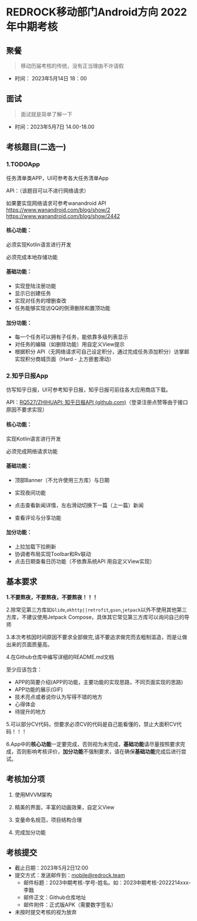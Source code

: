 # REDROCK移动部门Android方向 2022年中期考核

## 聚餐

> 移动历届考核的传统，没有正当理由不许请假

- 时间： 2023年5月14日 18：00

## 面试

> 面试就是简单了解一下

- 时间：2023年5月7日 14.00-18.00

## 考核题目(二选一)

### 1.**TODO**App

任务清单类APP，UI可参考各大任务清单App

API：（该题目可以不进行网络请求）

如果要实现网络请求可参考wanandroid API https://www.wanandroid.com/blog/show/2 https://www.wanandroid.com/blog/show/2442

#### 核心功能：

必须实现Kotlin语言进行开发

必须完成本地存储功能

#### 基础功能：

- 实现登陆注册功能
- 显示已创建任务
- 实现对任务的增删查改
- 任务能够实现访QQ的侧滑删除和置顶功能

#### 加分功能：

- 每一个任务可以拥有子任务，能依靠多级列表显示
- 对任务的编辑（如删除功能）用自定义View提示
- 根据积分 API（无网络请求可自己设定积分，通过完成任务添加积分）访掌邮实现积分商城页面（Hard - 上方嵌套滑动）



### 2.知乎日报App

仿写知乎日报，UI可参考知乎日报，知乎日报可前往各大应用商店下载。

API：[RQ527/ZHIHUAPI: 知乎日报API (github.com)](https://github.com/RQ527/ZHIHUAPI)（登录注册点赞等由于接口原因不要求实现）

#### 核心功能：

实现Kotlin语言进行开发

必须完成网络请求功能

#### 基础功能：

- 顶部Banner（不允许使用三方库）与日期

- 实现夜间功能

- 点击查看新闻详情，左右滑动切换下一篇（上一篇）新闻

- 查看评论与分享功能

  

#### 加分功能：

- 上拉加载下拉刷新
- 协调者布局实现Toolbar和Rv联动
- 点击日期查看日历功能（不依靠系统API 用自定义View实现）

## 基本要求

**1.不要熬夜，不要熬夜，不要熬夜！！！**

2.除常见第三方库如`Glide`,`okhttp||retrofit`,`gson`,`jetpack`以外不使用其他第三方库，不建议使用Jetpack Compose，具体其它常见第三方库可以询问自己的导师

3.本次考核因时间原因不要求全部做完,请不要追求做完而去粗制滥造，而是让做出来的页面质量高。

4.在Github仓库中编写详细的README.md文档

至少应该包含：

- APP的简要介绍(APP的功能，主要功能的实现思路，不同页面实现的思路)
- APP功能的展示(GIF)
- 技术亮点或者说你认为写得不错的地方
- 心得体会
- 待提升的地方

5.可以部分CV代码，但要求必须CV的代码是自己能看懂的，禁止大面积CV代码！！！

6.App中的**核心功能**一定要完成，否则视为未完成，**基础功能**请尽量按照要求完成，否则影响考核评价，**加分功能**不强制要求，请在确保**基础功能**完成后进行尝试。

## 考核加分项

1. 使用MVVM架构

2. 精美的界面，丰富的动画效果，自定义View

3. 变量命名规范，项目结构合理

4. 完成加分功能


## 考核提交

- 截止日期：2023年5月2日12:00
- 提交方式：发送邮件到：mobile@redrock.team
  - 邮件标题：2023中期考核-学号-姓名。如：2023中期考核-2022214xxx-李戬
  - 邮件正文：Github仓库地址
  - 邮件附件：正式版APK（需要数字签名）
- 未按时提交考核的视为放弃

